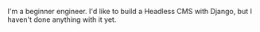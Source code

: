 I'm a beginner engineer.
I'd like to build a Headless CMS with Django, but I haven't done anything with it yet.
